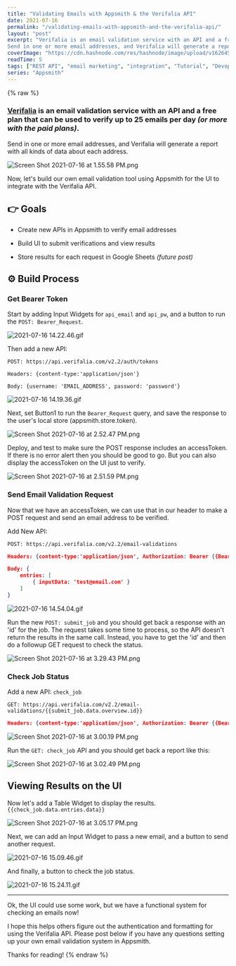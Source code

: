 ```yaml
---
title: "Validating Emails with Appsmith & the Verifalia API"
date: 2021-07-16
permalink: "/validating-emails-with-appsmith-and-the-verifalia-api/"
layout: "post"
excerpt: "Verifalia is an email validation service with an API and a free plan that can be used to verify up to 25 emails per day (or more with the paid plans).
Send in one or more email addresses, and Verifalia will generate a report with all kinds of data ab..."
coverImage: "https://cdn.hashnode.com/res/hashnode/image/upload/v1626452045811/rWcDbt9TK.png"
readTime: 5
tags: ["REST API", "email marketing", "integration", "Tutorial", "Devops"]
series: "Appsmith"
---
```


{% raw %}
### [Verifalia](https://verifalia.com/) is an email validation service with an API and a free plan that can be used to verify up to 25 emails per day *(or more with the paid plans)*.

Send in one or more email addresses, and Verifalia will generate a report with all kinds of data about each address.

![Screen Shot 2021-07-16 at 1.55.58 PM.png](https://cdn.hashnode.com/res/hashnode/image/upload/v1626458178143/csFjRRjFP.png)

Now, let's build our own email validation tool using Appsmith for the UI to integrate with the Verifalia API.

## 👉 Goals

* Create new APIs in Appsmith to verify email addresses
    
* Build UI to submit verifications and view results
    
* Store results for each request in Google Sheets *(future post)*

## ⚙️ Build Process

### Get Bearer Token

Start by adding Input Widgets for `api_email` and `api_pw`, and a button to run the `POST: Bearer_Request`.

![2021-07-16 14.22.46.gif](https://cdn.hashnode.com/res/hashnode/image/upload/v1626459947452/Pawu_j3f4.gif)

Then add a new API:

`POST: https://api.verifalia.com/v2.2/auth/tokens`

`Headers: {content-type:'application/json'}`

`Body: {username: 'EMAIL_ADDRESS', password: 'password'}`

![2021-07-16 14.19.36.gif](https://cdn.hashnode.com/res/hashnode/image/upload/v1626460151335/L3P68aoxJ.gif)

Next, set Button1 to run the `Bearer_Request` query, and save the response to the user's local store (appsmith.store.token).

![Screen Shot 2021-07-16 at 2.52.47 PM.png](https://cdn.hashnode.com/res/hashnode/image/upload/v1626461572817/DIEMLUvnu.png)

Deploy, and test to make sure the POST response includes an accessToken. If there is no error alert then you should be good to go. But you can also display the accessToken on the UI just to verify.

![Screen Shot 2021-07-16 at 2.51.59 PM.png](https://cdn.hashnode.com/res/hashnode/image/upload/v1626461525502/XHc4WBZht.png)

### Send Email Validation Request

Now that we have an accessToken, we can use that in our header to make a POST request and send an email address to be verified.

Add New API:

`POST: https://api.verifalia.com/v2.2/email-validations`

```json
Headers: {content-type:'application/json', Authorization: Bearer {{Bearer_Request.data.accessToken}} }
```

```json
Body: {
    entries: [
        { inputData: 'test@email.com' }
    ]
}
```

![2021-07-16 14.54.04.gif](https://cdn.hashnode.com/res/hashnode/image/upload/v1626461673372/CR9pIyj7r.gif)

Run the new `POST: submit_job` and you should get back a response with an 'id' for the job. The request takes some time to process, so the API doesn't return the results in the same call. Instead, you have to get the 'id' and then do a followup GET request to check the status.

![Screen Shot 2021-07-16 at 3.29.43 PM.png](https://cdn.hashnode.com/res/hashnode/image/upload/v1626463836594/6Q-9STGdn.png)

### Check Job Status

Add a new API: `check_job`

`GET: https://api.verifalia.com/v2.2/email-validations/{{submit_job.data.overview.id}}`

```json
Headers: {content-type:'application/json', Authorization: Bearer {{Bearer_Request.data.accessToken}} }
```

![Screen Shot 2021-07-16 at 3.00.19 PM.png](https://cdn.hashnode.com/res/hashnode/image/upload/v1626462024604/9kiNkd9b4.png)

Run the `GET: check_job` API and you should get back a report like this:

![Screen Shot 2021-07-16 at 3.02.49 PM.png](https://cdn.hashnode.com/res/hashnode/image/upload/v1626462234670/V-58X-QRY.png)

## Viewing Results on the UI

Now let's add a Table Widget to display the results. `{{check_job.data.entries.data}}`

![Screen Shot 2021-07-16 at 3.05.17 PM.png](https://cdn.hashnode.com/res/hashnode/image/upload/v1626462367831/RW4_RrQOJ.png)

Next, we can add an Input Widget to pass a new email, and a button to send another request.

![2021-07-16 15.09.46.gif](https://cdn.hashnode.com/res/hashnode/image/upload/v1626462634187/GP1O1me4J.gif)

And finally, a button to check the job status.

![2021-07-16 15.24.11.gif](https://cdn.hashnode.com/res/hashnode/image/upload/v1626463479531/HgFtx-JHF.gif)

---

Ok, the UI could use some work, but we have a functional system for checking an emails now!

I hope this helps others figure out the authentication and formatting for using the Verifalia API. Please post below if you have any questions setting up your own email validation system in Appsmith.

Thanks for reading!
{% endraw %}